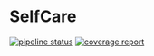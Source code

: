 # SelfCare

[![pipeline status](https://gitlab.com/KelCodesStuff/SelfCare/badges/master/pipeline.svg)](https://gitlab.com/KelCodesStuff/Self-Care/commits/master)
[![coverage report](https://gitlab.com/KelCodesStuff/SelfCare/badges/master/coverage.svg)](https://gitlab.com/KelCodesStuff/Self-Care/commits/master)
